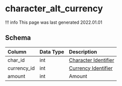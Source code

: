 # character_alt_currency

!!! info
	This page was last generated 2022.01.01

## Schema

| Column | Data Type | Description |
| :--- | :--- | :--- |
| char_id | int | [Character Identifier](character_data.md) |
| currency_id | int | [Currency Identifier](../../schema/alternate-currency/alternate_currency.md) |
| amount | int | Amount |

